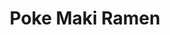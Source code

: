 ---
layout: place
title: "Poke Maki Ramen"
permalink: /arizona/glendale/poke-maki-ramen.html
stateAbbr: AZ
stateName: Arizona
cityName: Glendale
seo:
  name: "Poke Maki Ramen"
  type: Restaurant
  links: http://www.pokemakionline.com/
description: "Poke Maki Ramen serves delicious sushi in Glendale, Arizona. Try fresh Japanese dishes for a great dining experience. "
place_id: ChIJYYa67xNpK4cRfxolwtOwrIw
photos:
  - name: >-
      places/ChIJYYa67xNpK4cRfxolwtOwrIw/photos/AeeoHcJreXeUNqmcd4IGdl1di6xXxeWWHzuIr8OfO2d01chqC0ByyaaXOFX7omnQPLpjgJ1p5LuQQrPkMPAux5yDfxDZULjjWQHNGZn6WKxXlxC2ITqK6pumzWeo0p4sJm5UEVP-m3uhnpKkCilBRDkl0Ug35vfCIu4oPi85FOdZnXIsnSrZkrQldvh0w8b9UEIVSHgS5UvkxhkZ5IOt3JRUYI07c5ri6RdIYjWsgA9dBt9U3H7xGAuEFjNA6Kx3j81FjyLqSC0C-jeVhE8U66jSVb-YXfMR0dbO9f6gD3BNtNWC9TNklxP8IFS_4b6eTmvNLbV_SH1iGM2uAaZekG0owIQG2e5HklEhsFkdXpGxd4xLyzT6vUAe-9zmXGLrNUnfO4ZkSfSDE2tqucEb9xkB79RmxowbMO7h83CI0nsvrA-opw
    widthPx: 4000
    heightPx: 3000
    authorAttributions:
      - displayName: SAM Smart
        uri: https://maps.google.com/maps/contrib/110348162323288935766
        photoUri: >-
          https://lh3.googleusercontent.com/a/ACg8ocLIolraUpgrWNqa_TLnogc05PIWu6bs-Syui71bW5KXR6TGpw=s100-p-k-no-mo
    flagContentUri: >-
      https://www.google.com/local/imagery/report/?cb_client=maps_api_places.places_api&image_key=!1e10!2sCIHM0ogKEICAgICrs-CNbw&hl=en-US
    googleMapsUri: >-
      https://www.google.com/maps/place//data=!3m4!1e2!3m2!1sCIHM0ogKEICAgICrs-CNbw!2e10!4m2!3m1!1s0x872b6913efba8661:0x8cacb0d3c2251a7f
  - name: >-
      places/ChIJYYa67xNpK4cRfxolwtOwrIw/photos/AeeoHcJp8Rs2-YFsj3mEhvCkTd65KuB_m9TDG1szG5-M9pQR3fI897t0Vb4H-TDaQJRKZr9PkfTJHanTCw3oMNxvg_VgNcrBPO00erh8fBpBqKalFCHIvpxvVHh9iM_9Zvk361MjrDJ4z71xAEpBLt0wK40L0efLJuWhEqsOOZids2o9LjCtEeoeOdaxQ53fkNlFx0GYEzqaYcM20ZFSm9DJVUJoUUevpADhBvf0-DtsWQU-XnlY1_53oxjtJW67nKyMkdtV7sRNP3nJQaV1RquWY95xtdzcwMD3X5mAzkjf4bIwKA
    widthPx: 2410
    heightPx: 1356
    authorAttributions:
      - displayName: Poke Maki Ramen
        uri: https://maps.google.com/maps/contrib/103979484387485484245
        photoUri: >-
          https://lh3.googleusercontent.com/a-/ALV-UjVeYK7DJbIoER9nobKvRDvYjwJXkzpktNCXRbujZ4nILsrmip7b=s100-p-k-no-mo
    flagContentUri: >-
      https://www.google.com/local/imagery/report/?cb_client=maps_api_places.places_api&image_key=!1e10!2sAF1QipPN0ypftCqQ2iKSKCUv2_A47xpVutNDEGTf6R_a&hl=en-US
    googleMapsUri: >-
      https://www.google.com/maps/place//data=!3m4!1e2!3m2!1sAF1QipPN0ypftCqQ2iKSKCUv2_A47xpVutNDEGTf6R_a!2e10!4m2!3m1!1s0x872b6913efba8661:0x8cacb0d3c2251a7f
  - name: >-
      places/ChIJYYa67xNpK4cRfxolwtOwrIw/photos/AeeoHcI_qcA8oO0Vpv9wGtwOc7LnjTYrQuSPGoxdKyZFWO3rNhI6rInlnv7Dc8d-pe-69J6iQYOEnQ0hESX1FSWRd0d1ck-46xxl-xv95I7peXu-Jlk3BQSiCpJ7NPqXTAMszvqqawRL__CUXNJ8-75ENnAq6jajPbTMA7X8kRXjYrnFj-dxT0rbfHBC0n6keJx4JWzIsNlkz-rrwv90QO9v9G78orBac8d31WTMSj9I029tKb1Qqi26vHp8C-4a7ILH_BN3aRzcQC0BcfE6DeDrryyAa-I3E5yZTa_qM6mSYO1CHQ
    widthPx: 3706
    heightPx: 3706
    authorAttributions:
      - displayName: Poke Maki Ramen
        uri: https://maps.google.com/maps/contrib/103979484387485484245
        photoUri: >-
          https://lh3.googleusercontent.com/a-/ALV-UjVeYK7DJbIoER9nobKvRDvYjwJXkzpktNCXRbujZ4nILsrmip7b=s100-p-k-no-mo
    flagContentUri: >-
      https://www.google.com/local/imagery/report/?cb_client=maps_api_places.places_api&image_key=!1e10!2sAF1QipMD0yigH2gGSAUnyMwSEsMjKIPZKWKcmOvRxMgV&hl=en-US
    googleMapsUri: >-
      https://www.google.com/maps/place//data=!3m4!1e2!3m2!1sAF1QipMD0yigH2gGSAUnyMwSEsMjKIPZKWKcmOvRxMgV!2e10!4m2!3m1!1s0x872b6913efba8661:0x8cacb0d3c2251a7f
  - name: >-
      places/ChIJYYa67xNpK4cRfxolwtOwrIw/photos/AeeoHcJAqq1Yr4-yaJmHeZKrd5E-JqQzH6Tgar8th1R8YY7vi1CF7zLf-7aQYisI8irwFtrxY5S9aYRLQcDt4bbOIn-ppoA_1HTbhBE_ir7D7TRrDMIJH757ujxBcOO3a5ra5hicd_9zKjcQvBeJHacQu4ruVpp4cm6AouqJSe4dwFtIk4J4s3Vm24KfnR2SJTgoLqtTptYzAqsoTZIK__Rs0zJ-XioG1t_qWqiYBFGUpvZlXniu1t7nd9OYOTkr_vYMemdBjK0o-RuzHp4lUZxsGvXEf4Zod9s7MWRewIl0HajFAA
    widthPx: 3024
    heightPx: 4032
    authorAttributions:
      - displayName: Poke Maki Ramen
        uri: https://maps.google.com/maps/contrib/103979484387485484245
        photoUri: >-
          https://lh3.googleusercontent.com/a-/ALV-UjVeYK7DJbIoER9nobKvRDvYjwJXkzpktNCXRbujZ4nILsrmip7b=s100-p-k-no-mo
    flagContentUri: >-
      https://www.google.com/local/imagery/report/?cb_client=maps_api_places.places_api&image_key=!1e10!2sAF1QipM5aolzafOBVFOt_fuM32b8VAH2B68Jve9mNucN&hl=en-US
    googleMapsUri: >-
      https://www.google.com/maps/place//data=!3m4!1e2!3m2!1sAF1QipM5aolzafOBVFOt_fuM32b8VAH2B68Jve9mNucN!2e10!4m2!3m1!1s0x872b6913efba8661:0x8cacb0d3c2251a7f
  - name: >-
      places/ChIJYYa67xNpK4cRfxolwtOwrIw/photos/AeeoHcI0-ZiqBB0wBnFFPuNUuaHky3ykaF1gl1wAdAIRAud7vWEZACkBGaNdJ0MfKj0y6Muyxv6Y7yeee8ULDwtKRx0D34fhOmJBTmBIE1sD0LwsKK6j6nJn2h97Ddw5YJiq8cLeLbNYgZ0XIcUcfHBOtY4GxaDeXSmBMWmL9tI5MNPNwmIXY8M6BaBklzC8a5AKvSuXqo3Xla43MnBl9zUC6BXLf1_N0QqND4cfT9iAtoi-_srhVijGsgCBQjmc-f_WfxcUiJEwhtDK1lr_0u8TBG9Q2OyBHRPkEbdyy81xeWvN1A
    widthPx: 3600
    heightPx: 4800
    authorAttributions:
      - displayName: Poke Maki Ramen
        uri: https://maps.google.com/maps/contrib/103979484387485484245
        photoUri: >-
          https://lh3.googleusercontent.com/a-/ALV-UjVeYK7DJbIoER9nobKvRDvYjwJXkzpktNCXRbujZ4nILsrmip7b=s100-p-k-no-mo
    flagContentUri: >-
      https://www.google.com/local/imagery/report/?cb_client=maps_api_places.places_api&image_key=!1e10!2sAF1QipOjX8CnMi16jukV60HJxF5yyQ5Cpu7caowGm61z&hl=en-US
    googleMapsUri: >-
      https://www.google.com/maps/place//data=!3m4!1e2!3m2!1sAF1QipOjX8CnMi16jukV60HJxF5yyQ5Cpu7caowGm61z!2e10!4m2!3m1!1s0x872b6913efba8661:0x8cacb0d3c2251a7f
  - name: >-
      places/ChIJYYa67xNpK4cRfxolwtOwrIw/photos/AeeoHcIbxAjPRFt3135E6CREwOuKwUl6Yxtpj_X7ZIpYEgLpQh5PDlHz_6Wa55NtATHjOd0b7XDUQK_6RyytHnRKj_4ykC6AeDDswXDeVrEvSQsOVrFLi3AV_bV57gtf4QtHasHRMu42rQUAp_Cnii9PIY_EFU8orTyGbvV5TVViMtyDmqpSQUA-rPW4_YGzlSL9J8GdJdOjix_tCfEQwfjpct0DY6gSY7we6-fVUErbEwWas5lfsjTh8sPtghqjPYGDnF4q2WsP1jONYA4WGopwNqUuVUQ-1AKmDzD0sbkmsLtXgA
    widthPx: 2447
    heightPx: 1835
    authorAttributions:
      - displayName: Poke Maki Ramen
        uri: https://maps.google.com/maps/contrib/103979484387485484245
        photoUri: >-
          https://lh3.googleusercontent.com/a-/ALV-UjVeYK7DJbIoER9nobKvRDvYjwJXkzpktNCXRbujZ4nILsrmip7b=s100-p-k-no-mo
    flagContentUri: >-
      https://www.google.com/local/imagery/report/?cb_client=maps_api_places.places_api&image_key=!1e10!2sAF1QipNZrQHjILo40j96axWoQ_DJql7HV29MBMNWlMJ7&hl=en-US
    googleMapsUri: >-
      https://www.google.com/maps/place//data=!3m4!1e2!3m2!1sAF1QipNZrQHjILo40j96axWoQ_DJql7HV29MBMNWlMJ7!2e10!4m2!3m1!1s0x872b6913efba8661:0x8cacb0d3c2251a7f
  - name: >-
      places/ChIJYYa67xNpK4cRfxolwtOwrIw/photos/AeeoHcKABnowbonXk92D4xTtHPW4iacYfhJavM_Zy_5AptjvXLKVZUkJNA7ZYqXIpdxrZJtqulMSdQUUJaJcjqcwgvgipESkQQ4haWOV6cqXsk5-QIW3GYZhk-P1D56YQAPX_lA0tjQwAnDZjkfPAZOltbQfS-vhOuK9f8D-32ncP7cj0NVc_Byd_B7yH9NBMv4Rr1f5EUTIDw5M-vDC_D5rQI1k1uRFtfI3xIpj0qFzpCRMG3GxJ7L6d55o_-8Mnq6O6j03kddcK_HHtoLvAvs7DtpZ3uR8y_w3vvWf7ZCEkIYcag
    widthPx: 3600
    heightPx: 4800
    authorAttributions:
      - displayName: Poke Maki Ramen
        uri: https://maps.google.com/maps/contrib/103979484387485484245
        photoUri: >-
          https://lh3.googleusercontent.com/a-/ALV-UjVeYK7DJbIoER9nobKvRDvYjwJXkzpktNCXRbujZ4nILsrmip7b=s100-p-k-no-mo
    flagContentUri: >-
      https://www.google.com/local/imagery/report/?cb_client=maps_api_places.places_api&image_key=!1e10!2sAF1QipMLFbVzaTPhpmPmxap0H-vR7ZuDBP1dWq3sfy90&hl=en-US
    googleMapsUri: >-
      https://www.google.com/maps/place//data=!3m4!1e2!3m2!1sAF1QipMLFbVzaTPhpmPmxap0H-vR7ZuDBP1dWq3sfy90!2e10!4m2!3m1!1s0x872b6913efba8661:0x8cacb0d3c2251a7f
  - name: >-
      places/ChIJYYa67xNpK4cRfxolwtOwrIw/photos/AeeoHcKstBtqITn0F1Xl9niiD6fkBe0--6i-qEO4HxWgevJQKUPiApXRpVRzb-6Vuz4jNhePqWE7jDV3a7l_GoO3brpxRyTmUehm9rF9ZOcGchqnq9bm9vKhtnmOWsw2Nsno2DwybpKzRYNCmZZ2chdyoHeVvF0Px6dGTJn3pFotED5iUCw52WJrb41Buyk5kLXIGtNoCy-KmouND32JOWY6A-WRZ8D-hAamrBlcy9Xs1bhYEAgxWiENgUEIfuU7lEQ4O_MnaxQZlZdfjtKzXOeczr7qD_r4mOvuvmlWyJVG75DGEg
    widthPx: 2822
    heightPx: 2822
    authorAttributions:
      - displayName: Poke Maki Ramen
        uri: https://maps.google.com/maps/contrib/103979484387485484245
        photoUri: >-
          https://lh3.googleusercontent.com/a-/ALV-UjVeYK7DJbIoER9nobKvRDvYjwJXkzpktNCXRbujZ4nILsrmip7b=s100-p-k-no-mo
    flagContentUri: >-
      https://www.google.com/local/imagery/report/?cb_client=maps_api_places.places_api&image_key=!1e10!2sAF1QipPOMRyg5OXLvKVf1jnttLRXF4D8-MiYv5X2O5oq&hl=en-US
    googleMapsUri: >-
      https://www.google.com/maps/place//data=!3m4!1e2!3m2!1sAF1QipPOMRyg5OXLvKVf1jnttLRXF4D8-MiYv5X2O5oq!2e10!4m2!3m1!1s0x872b6913efba8661:0x8cacb0d3c2251a7f
  - name: >-
      places/ChIJYYa67xNpK4cRfxolwtOwrIw/photos/AeeoHcKwUrGKVpOBoSqGd3s3PGVZCdQKFSvgKkUgSvSdulaD1Z7N-qcuT2l1BFKoNifdZxXslOaTi14H7oftbV-5Fhbjv8_vcVoC6cioLg4bBTvTQcUE9XqLcphWg1iYeSmPYCUUIp5loiBp3b_OAAcQb6DrETvTfaytxNXKJXCX77TcUfN-U2S_1sYEkInGppVTnx1pjXmHl-PhJJfyMf2K9eTVANNYzTyT_zsY74Lojdk9JoVWXlLpZTiyUuoCfO5ELP8QUk-bqHyaO_sZsScQtKkvY4MdM1HzScYe2hHz58aekA
    widthPx: 3024
    heightPx: 4032
    authorAttributions:
      - displayName: Poke Maki Ramen
        uri: https://maps.google.com/maps/contrib/103979484387485484245
        photoUri: >-
          https://lh3.googleusercontent.com/a-/ALV-UjVeYK7DJbIoER9nobKvRDvYjwJXkzpktNCXRbujZ4nILsrmip7b=s100-p-k-no-mo
    flagContentUri: >-
      https://www.google.com/local/imagery/report/?cb_client=maps_api_places.places_api&image_key=!1e10!2sAF1QipMLnYevUOmMCTFe5NcGmINX6KYI6E0Xq3V6-Av9&hl=en-US
    googleMapsUri: >-
      https://www.google.com/maps/place//data=!3m4!1e2!3m2!1sAF1QipMLnYevUOmMCTFe5NcGmINX6KYI6E0Xq3V6-Av9!2e10!4m2!3m1!1s0x872b6913efba8661:0x8cacb0d3c2251a7f
  - name: >-
      places/ChIJYYa67xNpK4cRfxolwtOwrIw/photos/AeeoHcLyfQVEabZU6YHptKyLuenXaMWUindPtzrIYvgd_4MPco4oGG_ApZLZ_TZSOO7xow4ka8fLzK4zQU863IJ04r5nU86qCQrAC2MzwlMl8MuWqdxuTHJen2VZKO0ps4BFJMy7KtQGMz5Rvjh_A467Dr7wZeD8a8HDN-k4xHyBldRQ9uuR4OUrxV_5QNvY_RpC7S2CjwuSXLe72_I9PHGj9he2ST1ZV5M97yBL7a9Pcfmmb2FGIKmFGDq-dfsQoxrtecC3MaClVJTKPtmeveOhsMm1uOfbvFXL3CaBQSrEIOqCfw
    widthPx: 3600
    heightPx: 4800
    authorAttributions:
      - displayName: Poke Maki Ramen
        uri: https://maps.google.com/maps/contrib/103979484387485484245
        photoUri: >-
          https://lh3.googleusercontent.com/a-/ALV-UjVeYK7DJbIoER9nobKvRDvYjwJXkzpktNCXRbujZ4nILsrmip7b=s100-p-k-no-mo
    flagContentUri: >-
      https://www.google.com/local/imagery/report/?cb_client=maps_api_places.places_api&image_key=!1e10!2sAF1QipM8oKXZ4j-I9ljpQ-2JKhdqsHC-Ns6-W7IibWTw&hl=en-US
    googleMapsUri: >-
      https://www.google.com/maps/place//data=!3m4!1e2!3m2!1sAF1QipM8oKXZ4j-I9ljpQ-2JKhdqsHC-Ns6-W7IibWTw!2e10!4m2!3m1!1s0x872b6913efba8661:0x8cacb0d3c2251a7f
address: 6070 W Bell Rd Ste.A-104, Glendale, AZ 85308, USA
street: 6070 W Bell Rd Ste.A-104
city: Glendale
state: AZ
zip: '85308'
country: USA
neighborhood: null
latitude: '33.639056'
longitude: '-112.190293'
accessibility_options:
  wheelchairAccessibleParking: true
  wheelchairAccessibleEntrance: true
  wheelchairAccessibleRestroom: true
  wheelchairAccessibleSeating: true
business_status: OPERATIONAL
name: Poke Maki Ramen
google_maps_links:
  directionsUri: >-
    https://www.google.com/maps/dir//''/data=!4m7!4m6!1m1!4e2!1m2!1m1!1s0x872b6913efba8661:0x8cacb0d3c2251a7f!3e0
  placeUri: https://maps.google.com/?cid=10136671284845943423
  writeAReviewUri: >-
    https://www.google.com/maps/place//data=!4m3!3m2!1s0x872b6913efba8661:0x8cacb0d3c2251a7f!12e1
  reviewsUri: >-
    https://www.google.com/maps/place//data=!4m4!3m3!1s0x872b6913efba8661:0x8cacb0d3c2251a7f!9m1!1b1
  photosUri: >-
    https://www.google.com/maps/place//data=!4m3!3m2!1s0x872b6913efba8661:0x8cacb0d3c2251a7f!10e5
primary_type: American Restaurant
opening_hours:
  regular: null
  current: null
secondary_opening_hours:
  regular:
    weekdayDescriptions: null
    type: null
  current:
    weekdayDescriptions: null
    type: null
phone: (602) 513-8005
price_level: PRICE_LEVEL_MODERATE
price_range: $10 &ndash; $20
rating: '4.4'
rating_count: 198
website: http://www.pokemakionline.com/
reviews: null
parking_options: null
payment_options: null
allow_dogs: null
curbside_pickup: null
delivery: null
dine_in: null
good_for_children: null
good_for_groups: null
good_for_sports: null
live_music: null
menu_for_children: null
outdoor_seating: null
reservable: null
restroom: null
serves_beer: null
serves_breakfast: null
serves_brunch: null
serves_cocktails: null
serves_coffee: null
serves_dinner: null
serves_dessert: null
serves_lunch: null
serves_vegetarian_food: null
serves_wine: null
takeout: null
summary: null

---